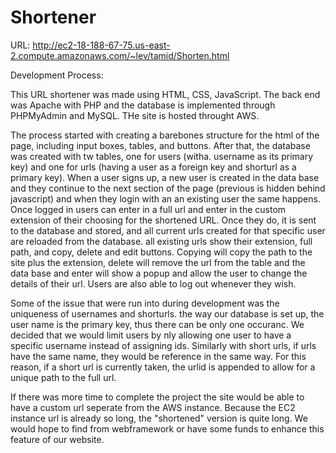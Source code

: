 # Shortener

URL: http://ec2-18-188-67-75.us-east-2.compute.amazonaws.com/~lev/tamid/Shorten.html


Development Process:

This URL shortener was made using HTML, CSS, JavaScript. The back end was Apache with PHP and the database is implemented through PHPMyAdmin and MySQL. THe site is hosted throught AWS. 

The process started with creating a barebones structure for the html of the page, including input boxes, tables, and buttons. After that, the database was created with tw tables, one for users (witha. username as its primary key) and one for urls (having a user as a foreign key and shorturl as a primary key). When a user signs up, a new user is created in the data base and they continue to the next section of the page (previous is hidden behind javascript) and when they login with an an existing user the same happens. Once logged in users can enter in a full url and enter in the custom extension of their choosing for the shortened URL. Once they do, it is sent to the database and stored, and all current urls created for that specific user are reloaded from the database. all existing urls show their extension, full path, and copy, delete and edit buttons. Copying will copy the path to the site plus the extension, delete will remove the url from the table and the data base and enter will show a popup and allow the user to change the details of their url. Users are also able to log out whenever they wish.

Some of the issue that were run into during development was the uniqueness of usernames and shorturls. the way our database is set up, the user name is the primary key, thus there can be only one occuranc. We decided that we would limit users by nly allowing one user to have a specific username instead of assigning ids. Similarly with short urls, if urls have the same name, they would be reference in the same way. For this reason, if a short url is currently taken, the urlid is appended to allow for a unique path to the full url.

If there was more time to complete the project the site would be able to have a custom url seperate from the AWS instance. Because the EC2 instance url is already so long, the "shortened" version is quite long. We would hope to find from webframework or have some funds to enhance this feature of our website. 
